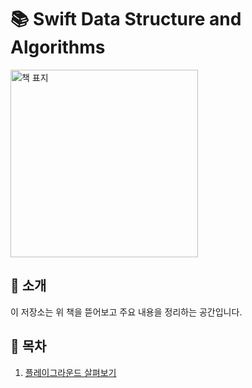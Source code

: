 # 📚 Swift Data Structure and Algorithms

<img src="https://m.media-amazon.com/images/I/717WLc2DO5L._SL1360_.jpg" alt="책 표지" width="300">

## 📖 소개

이 저장소는 위 책을 뜯어보고 주요 내용을 정리하는 공간입니다.

## 📑 목차

1. [플레이그라운드 살펴보기](01.플레이그라운드살펴보기.playground)
